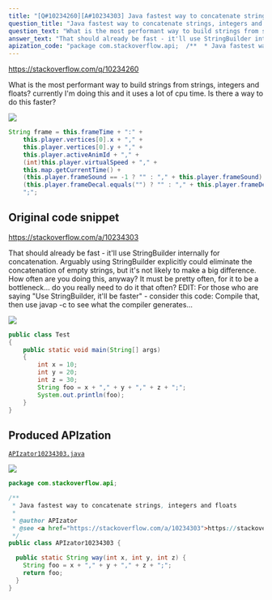 ```yaml
---
title: "[Q#10234260][A#10234303] Java fastest way to concatenate strings, integers and floats"
question_title: "Java fastest way to concatenate strings, integers and floats"
question_text: "What is the most performant way to build strings from strings, integers and floats? currently I'm doing this and it uses a lot of cpu time. Is there a way to do this faster?"
answer_text: "That should already be fast - it'll use StringBuilder internally for concatenation. Arguably using StringBuilder explicitly could eliminate the concatenation of empty strings, but it's not likely to make a big difference. How often are you doing this, anyway? It must be pretty often, for it to be a bottleneck... do you really need to do it that often? EDIT: For those who are saying \"Use StringBuilder, it'll be faster\" - consider this code: Compile that, then use javap -c to see what the compiler generates..."
apization_code: "package com.stackoverflow.api;  /**  * Java fastest way to concatenate strings, integers and floats  *  * @author APIzator  * @see <a href=\"https://stackoverflow.com/a/10234303\">https://stackoverflow.com/a/10234303</a>  */ public class APIzator10234303 {    public static String way(int x, int y, int z) {     String foo = x + \",\" + y + \",\" + z + \";\";     return foo;   } }"
---
```


https://stackoverflow.com/q/10234260

What is the most performant way to build strings from strings, integers and floats? currently I&#x27;m doing this and it uses a lot of cpu time.
Is there a way to do this faster?


<div class="code-logo"><img src="/stackoverflow.png" /></div>

```java
String frame = this.frameTime + ":" +
    this.player.vertices[0].x + "," +
    this.player.vertices[0].y + "," +
    this.player.activeAnimId + "," +
    (int)this.player.virtualSpeed + "," +
    this.map.getCurrentTime() + 
    (this.player.frameSound == -1 ? "" : "," + this.player.frameSound) +
    (this.player.frameDecal.equals("") ? "" : "," + this.player.frameDecal) +
    ";";
```


## Original code snippet

https://stackoverflow.com/a/10234303

That should already be fast - it&#x27;ll use StringBuilder internally for concatenation. Arguably using StringBuilder explicitly could eliminate the concatenation of empty strings, but it&#x27;s not likely to make a big difference.
How often are you doing this, anyway? It must be pretty often, for it to be a bottleneck... do you really need to do it that often?
EDIT: For those who are saying &quot;Use StringBuilder, it&#x27;ll be faster&quot; - consider this code:
Compile that, then use javap -c to see what the compiler generates...

<div class="code-logo"><img src="/stackoverflow.png" /></div>

```java
public class Test
{
    public static void main(String[] args)
    {
        int x = 10;
        int y = 20;
        int z = 30;
        String foo = x + "," + y + "," + z + ";";
        System.out.println(foo);
    }
}
```

## Produced APIzation

[`APIzator10234303.java`](https://github.com/blind-papers/apization-temp-data/raw/main/search/APIzator10234303.java)

<div class="code-logo"><img src="/apizator.png" /></div>

```java
package com.stackoverflow.api;

/**
 * Java fastest way to concatenate strings, integers and floats
 *
 * @author APIzator
 * @see <a href="https://stackoverflow.com/a/10234303">https://stackoverflow.com/a/10234303</a>
 */
public class APIzator10234303 {

  public static String way(int x, int y, int z) {
    String foo = x + "," + y + "," + z + ";";
    return foo;
  }
}

```